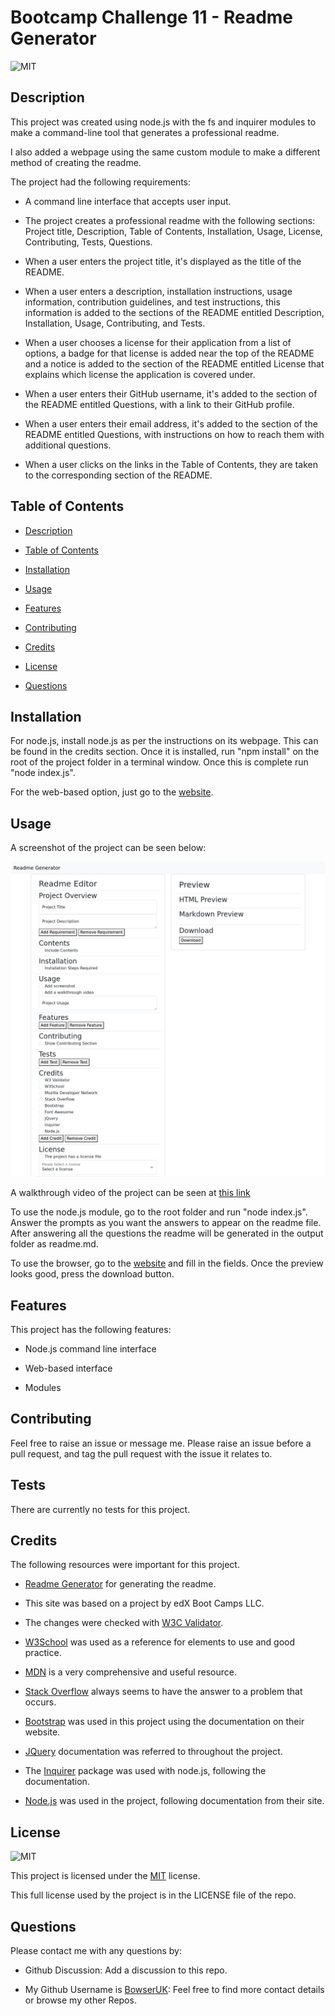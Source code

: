 # Bootcamp Challenge 11 - Readme Generator

![MIT](https://img.shields.io/badge/License-MIT-brightgreen.svg)

## Description

This project was created using node.js with the fs and inquirer modules to make a command-line tool that generates a professional readme.

I also added a webpage using the same custom module to make a different method of creating the readme.

The project had the following requirements:

- A command line interface that accepts user input.

- The project creates a professional readme with the following sections: Project title, Description, Table of Contents, Installation, Usage, License, Contributing, Tests, Questions.

- When a user enters the project title, it's displayed as the title of the README.

- When a user enters a description, installation instructions, usage information, contribution guidelines, and test instructions, this information is added to the sections of the README entitled Description, Installation, Usage, Contributing, and Tests.

- When a user chooses a license for their application from a list of options, a badge for that license is added near the top of the README and a notice is added to the section of the README entitled License that explains which license the application is covered under.

- When a user enters their GitHub username, it's added to the section of the README entitled Questions, with a link to their GitHub profile.

- When a user enters their email address, it's added to the section of the README entitled Questions, with instructions on how to reach them with additional questions.

- When a user clicks on the links in the Table of Contents, they are taken to the corresponding section of the README.

## Table of Contents

- [Description](#description)

- [Table of Contents](#table-of-contents)

- [Installation](#installation)

- [Usage](#usage)

- [Features](#features)

- [Contributing](#contributing)

- [Credits](#credits)

- [License](#license)

- [Questions](#questions)

## Installation

For node.js, install node.js as per the instructions on its webpage. This can be found in the credits section. Once it is installed, run "npm install" on the root of the project folder in a terminal window. Once this is complete run "node index.js".

For the web-based option, just go to the [website](https://bowseruk.github.io/readme-generator-nodejs/).

## Usage

A screenshot of the project can be seen below:

![Screenshot](./assets/images/screenshot.png)

A walkthrough video of the project can be seen at [this link](https://youtu.be/CzYmF4DcMDI)

To use the node.js module, go to the root folder and run "node index.js". Answer the prompts as you want the answers to appear on the readme file. After answering all the questions the readme will be generated in the output folder as readme.md.

To use the browser, go to the [website](https://bowseruk.github.io/readme-generator-nodejs/) and fill in the fields. Once the preview looks good, press the download button.

## Features

This project has the following features:

- Node.js command line interface

- Web-based interface

- Modules

## Contributing

Feel free to raise an issue or message me. Please raise an issue before a pull request, and tag the pull request with the issue it relates to.

## Tests

There are currently no tests for this project.

## Credits

The following resources were important for this project.

- [Readme Generator](https://github.com/bowseruk/readme-generator-nodejs) for generating the readme.

- This site was based on a project by edX Boot Camps LLC.

- The changes were checked with [W3C Validator](https://validator.w3.org/).

- [W3School](https://www.w3schools.com/) was used as a reference for elements to use and good practice.

- [MDN](https://developer.mozilla.org/en-US/) is a very comprehensive and useful resource.

- [Stack Overflow](https://stackoverflow.com/) always seems to have the answer to a problem that occurs.

- [Bootstrap](https://getbootstrap.com/) was used in this project using the documentation on their website.

- [JQuery](https://jquery.com/) documentation was referred to throughout the project.

- The [Inquirer](https://www.npmjs.com/package/inquirer) package was used with node.js, following the documentation.

- [Node.js](https://nodejs.org/) was used in the project, following documentation from their site.

## License

![MIT](https://img.shields.io/badge/License-MIT-brightgreen.svg)

This project is licensed under the [MIT](https://opensource.org/licenses/MIT) license.

This full license used by the project is in the LICENSE file of the repo.

## Questions

Please contact me with any questions by:

- Github Discussion: Add a discussion to this repo.

- My Github Username is [BowserUK](https://github.com/bowseruk): Feel free to find more contact details or browse my other Repos.